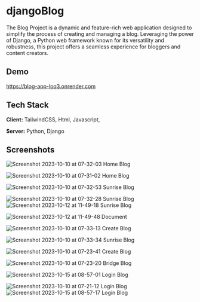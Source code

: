 
# djangoBlog

The  Blog Project is a dynamic and feature-rich web application designed to simplify the process of creating and managing a blog. Leveraging the power of Django, a Python web framework known for its versatility and robustness, this project offers a seamless experience for bloggers and content creators.



## Demo

https://blog-app-lpq3.onrender.com

## Tech Stack

**Client:**  TailwindCSS, Html, Javascript,

**Server:** Python, Django

## Screenshots
![Screenshot 2023-10-10 at 07-32-03 Home Blog](https://github.com/zablon-oigo/blog/assets/143833326/5f999432-8383-48d5-b58b-05cf04147406)


![Screenshot 2023-10-10 at 07-31-02 Home Blog](https://github.com/zablon-oigo/blog/assets/143833326/750e085b-f6ce-4c2e-bf40-34163d7a6721)

![Screenshot 2023-10-10 at 07-32-53 Sunrise Blog](https://github.com/zablon-oigo/blog/assets/143833326/43388c34-76b4-4432-8e7a-61e592f5f634)


![Screenshot 2023-10-10 at 07-32-28 Sunrise Blog](https://github.com/zablon-oigo/blog/assets/143833326/be36f4db-63a9-4ce2-a762-4b399765e7c4)
![Screenshot 2023-10-12 at 11-49-18 Sunrise Blog](https://github.com/zablon-oigo/blog/assets/143833326/b3a1019d-eae3-4773-9b97-6cc0e06952c1)

![Screenshot 2023-10-12 at 11-49-48 Document](https://github.com/zablon-oigo/blog/assets/143833326/23957142-6691-4b9b-afd4-d2cdc0084460)


![Screenshot 2023-10-10 at 07-33-13 Create Blog](https://github.com/zablon-oigo/blog/assets/143833326/c5bc6a47-32fe-4f34-8a97-b2d65ea9c484)

![Screenshot 2023-10-10 at 07-33-34 Sunrise Blog](https://github.com/zablon-oigo/blog/assets/143833326/399e88dc-4b52-4378-8382-713b3a1de820)


![Screenshot 2023-10-10 at 07-23-41 Create Blog](https://github.com/zablon-oigo/blog/assets/143833326/ab38eaa0-4888-4a96-942d-37dc5bb8c8f5)

![Screenshot 2023-10-10 at 07-23-20 Bridge Blog](https://github.com/zablon-oigo/blog/assets/143833326/25bea062-f598-44f1-812a-adf9fbda60c4)

![Screenshot 2023-10-15 at 08-57-01 Login Blog](https://github.com/zablon-oigo/blog/assets/143833326/7558e162-6a14-4a4b-af39-77db6f60eac9)


![Screenshot 2023-10-10 at 07-21-12 Login Blog](https://github.com/zablon-oigo/blog/assets/143833326/1bd6431d-c577-46d7-a6a2-4c7e15fbd18e)
![Screenshot 2023-10-15 at 08-57-17 Login Blog](https://github.com/zablon-oigo/blog/assets/143833326/722415f2-68ed-4fb1-9674-bb9901778767)


